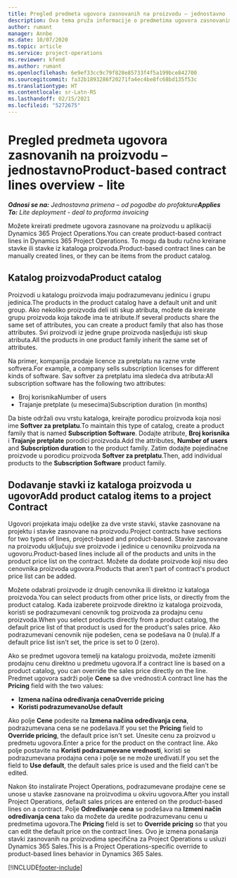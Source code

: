```yaml
---
title: Pregled predmeta ugovora zasnovanih na proizvodu – jednostavno
description: Ova tema pruža informacije o predmetima ugovora zasnovanim na proizvodu.
author: rumant
manager: Annbe
ms.date: 10/07/2020
ms.topic: article
ms.service: project-operations
ms.reviewer: kfend
ms.author: rumant
ms.openlocfilehash: 6e9ef33cc9c79f828e85733f4f5a199bce842700
ms.sourcegitcommit: fa32b1893286f20271fa4ec4be8fc68bd135f53c
ms.translationtype: HT
ms.contentlocale: sr-Latn-RS
ms.lasthandoff: 02/15/2021
ms.locfileid: "5272675"
---
```

# <a name="product-based-contract-lines-overview---lite"></a><span data-ttu-id="28228-103">Pregled predmeta ugovora zasnovanih na proizvodu – jednostavno</span><span class="sxs-lookup"><span data-stu-id="28228-103">Product-based contract lines overview - lite</span></span>

<span data-ttu-id="28228-104">_**Odnosi se na:** Jednostavna primena – od pogodbe do profakture_</span><span class="sxs-lookup"><span data-stu-id="28228-104">_**Applies To:** Lite deployment - deal to proforma invoicing_</span></span>

<span data-ttu-id="28228-105">Možete kreirati predmete ugovora zasnovane na proizvodu u aplikaciji Dynamics 365 Project Operations.</span><span class="sxs-lookup"><span data-stu-id="28228-105">You can create product-based contract lines in Dynamics 365 Project Operations.</span></span> <span data-ttu-id="28228-106">To mogu da budu ručno kreirane stavke ili stavke iz kataloga proizvoda.</span><span class="sxs-lookup"><span data-stu-id="28228-106">Product-based contract lines can be manually created lines, or they can be items from the product catalog.</span></span>

## <a name="product-catalog"></a><span data-ttu-id="28228-107">Katalog proizvoda</span><span class="sxs-lookup"><span data-stu-id="28228-107">Product catalog</span></span>

<span data-ttu-id="28228-108">Proizvodi u katalogu proizvoda imaju podrazumevanu jedinicu i grupu jedinica.</span><span class="sxs-lookup"><span data-stu-id="28228-108">The products in the product catalog have a default unit and unit group.</span></span> <span data-ttu-id="28228-109">Ako nekoliko proizvoda deli isti skup atributa, možete da kreirate grupu proizvoda koja takođe ima te atribute.</span><span class="sxs-lookup"><span data-stu-id="28228-109">If several products share the same set of attributes, you can create a product family that also has those attributes.</span></span> <span data-ttu-id="28228-110">Svi proizvodi iz jedne grupe proizvoda nasljeđuju isti skup atributa.</span><span class="sxs-lookup"><span data-stu-id="28228-110">All the products in one product family inherit the same set of attributes.</span></span>

<span data-ttu-id="28228-111">Na primer, kompanija prodaje licence za pretplatu na razne vrste softvera.</span><span class="sxs-lookup"><span data-stu-id="28228-111">For example, a company sells subscription licenses for different kinds of software.</span></span> <span data-ttu-id="28228-112">Sav softver za pretplatu ima sledeća dva atributa:</span><span class="sxs-lookup"><span data-stu-id="28228-112">All subscription software has the following two attributes:</span></span>

- <span data-ttu-id="28228-113">Broj korisnika</span><span class="sxs-lookup"><span data-stu-id="28228-113">Number of users</span></span>
- <span data-ttu-id="28228-114">Trajanje pretplate (u mesecima)</span><span class="sxs-lookup"><span data-stu-id="28228-114">Subscription duration (in months)</span></span>

<span data-ttu-id="28228-115">Da biste održali ovu vrstu kataloga, kreirajte porodicu proizvoda koja nosi ime **Softver za pretplatu**.</span><span class="sxs-lookup"><span data-stu-id="28228-115">To maintain this type of catalog, create a product family that is named **Subscription Software**.</span></span> <span data-ttu-id="28228-116">Dodajte atribute, **Broj korisnika** i **Trajanje pretplate** porodici proizvoda.</span><span class="sxs-lookup"><span data-stu-id="28228-116">Add the attributes, **Number of users** and **Subscription duration** to the product family.</span></span> <span data-ttu-id="28228-117">Zatim dodajte pojedinačne proizvode u porodicu proizvoda **Softver za pretplatu**.</span><span class="sxs-lookup"><span data-stu-id="28228-117">Then, add individual products to the **Subscription Software** product family.</span></span>

## <a name="add-product-catalog-items-to-a-project-contract"></a><span data-ttu-id="28228-118">Dodavanje stavki iz kataloga proizvoda u ugovor</span><span class="sxs-lookup"><span data-stu-id="28228-118">Add product catalog items to a project Contract</span></span>

<span data-ttu-id="28228-119">Ugovori projekata imaju odeljke za dve vrste stavki, stavke zasnovane na projektu i stavke zasnovane na proizvodu.</span><span class="sxs-lookup"><span data-stu-id="28228-119">Project contracts have sections for two types of lines, project-based and product-based.</span></span> <span data-ttu-id="28228-120">Stavke zasnovane na proizvodu uključuju sve proizvode i jedinice u cenovniku proizvoda na ugovoru.</span><span class="sxs-lookup"><span data-stu-id="28228-120">Product-based lines include all of the products and units in the product price list on the contract.</span></span> <span data-ttu-id="28228-121">Možete da dodate proizvode koji nisu deo cenovnika proizvoda ugovora.</span><span class="sxs-lookup"><span data-stu-id="28228-121">Products that aren't part of contract's product price list can be added.</span></span>

<span data-ttu-id="28228-122">Možete odabrati proizvode iz drugih cenovnika ili direktno iz kataloga proizvoda.</span><span class="sxs-lookup"><span data-stu-id="28228-122">You can select products from other price lists, or directly from the product catalog.</span></span> <span data-ttu-id="28228-123">Kada izaberete proizvode direktno iz kataloga proizvoda, koristi se podrazumevani cenovnik tog proizvoda za prodajnu cenu proizvoda.</span><span class="sxs-lookup"><span data-stu-id="28228-123">When you select products directly from a product catalog, the default price list of that product is used for the product's sales price.</span></span> <span data-ttu-id="28228-124">Ako podrazumevani cenovnik nije podešen, cena se podešava na 0 (nula).</span><span class="sxs-lookup"><span data-stu-id="28228-124">If a default price list isn't set, the price is set to 0 (zero).</span></span>

<span data-ttu-id="28228-125">Ako se predmet ugovora temelji na katalogu proizvoda, možete izmeniti prodajnu cenu direktno u predmetu ugovora.</span><span class="sxs-lookup"><span data-stu-id="28228-125">If a contract line is based on a product catalog, you can override the sales price directly on the line.</span></span> <span data-ttu-id="28228-126">Predmet ugovora sadrži polje **Cene** sa dve vrednosti:</span><span class="sxs-lookup"><span data-stu-id="28228-126">A contract line has the **Pricing** field with the two values:</span></span>

- <span data-ttu-id="28228-127">**Izmena načina određivanja cena**</span><span class="sxs-lookup"><span data-stu-id="28228-127">**Override pricing**</span></span>
- <span data-ttu-id="28228-128">**Koristi podrazumevano**</span><span class="sxs-lookup"><span data-stu-id="28228-128">**Use default**</span></span>

<span data-ttu-id="28228-129">Ako polje **Cene** podesite na **Izmena načina određivanja cena**, podrazumevana cena se ne podešava.</span><span class="sxs-lookup"><span data-stu-id="28228-129">If you set the **Pricing** field to **Override pricing**, the default price isn't set.</span></span> <span data-ttu-id="28228-130">Unesite cenu za proizvod u predmetu ugovora.</span><span class="sxs-lookup"><span data-stu-id="28228-130">Enter a price for the product on the contract line.</span></span> <span data-ttu-id="28228-131">Ako polje postavite na **Koristi podrazumevane vrednosti**, koristi se podrazumevana prodajna cena i polje se ne može uređivati.</span><span class="sxs-lookup"><span data-stu-id="28228-131">If you set the field to **Use default**, the default sales price is used and the field can't be edited.</span></span>

<span data-ttu-id="28228-132">Nakon što instalirate Project Operations, podrazumevane prodajne cene se unose u stavke zasnovane na proizvodima u okviru ugovora.</span><span class="sxs-lookup"><span data-stu-id="28228-132">After you install Project Operations, default sales prices are entered on the product-based lines on a contract.</span></span> <span data-ttu-id="28228-133">Polje **Određivanje cena** se podešava na **Izmeni način određivanja cena** tako da možete da uredite podrazumevanu cenu u predmetima ugovora.</span><span class="sxs-lookup"><span data-stu-id="28228-133">The **Pricing** field is set to **Override pricing** so that you can edit the default price on the contract lines.</span></span> <span data-ttu-id="28228-134">Ovo je izmena ponašanja stavki zasnovanih na proizvodima specifična za Project Operations u usluzi Dynamics 365 Sales.</span><span class="sxs-lookup"><span data-stu-id="28228-134">This is a Project Operations-specific override to product-based lines behavior in Dynamics 365 Sales.</span></span>


[!INCLUDE[footer-include](../../includes/footer-banner.md)]